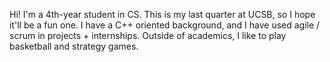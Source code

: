 Hi! I'm a 4th-year student in CS. This is my last quarter at UCSB, so I hope it'll be a fun one. I have a C++ oriented background, and I have used agile / scrum in projects + internships. Outside of academics, I like to play basketball and strategy games.
